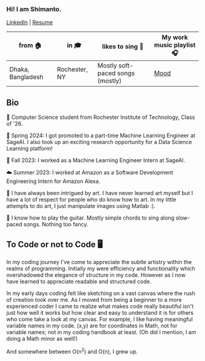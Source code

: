 ### Hi! I am Shimanto.
[LinkedIn](https://www.linkedin.com/in/shimantobhowmik/) | [Resume](https://github.com/ShimantoBhowmik/resume/blob/main/Shimanto_Bhowmik_Resume.pdf)


| from 🏠                                  | in 🎓            | likes to sing 🎤              | My work music playlist 🎧               |
| --------------------------------------- | ---------------- | ---------------------------- | --------------------------------------- |
| Dhaka, Bangladesh                       | Rochester, NY    | Mostly soft-paced songs (mostly) | [Mood](https://open.spotify.com/playlist/0Iqy4oipAp4IRrZ2YD8h6H?si=592b61f9f1964e5c) |
                                  


## Bio
🐾 Computer Science student from Rochester Institute of Technology, Class of '26.

🌱 Spring 2024: I got promoted to a part-time Machine Learning Engineer at SageAI. I also took up an exciting research opportunity for a Data Science Learning platform!

🍝 Fall 2023: I worked as a Machine Learning Engineer Intern at SageAI.

☁️ Summer 2023: I worked at Amazon as a Software Development Engineering Intern for Amazon Alexa.

🎨 I have always been intrigued by art. I have never learned art myself but I have a lot of respect for people who do know how to art. In my little attempts to do art, I just manipulate images using Matlab :).

🎸 I know how to play the guitar. Mostly simple chords to sing along slow-paced songs. Nothing too fancy.


## To Code or not to Code 🖥️
In my coding journey I've come to appreciate the subtle artistry within the realms of programming. Initially my were efficiency and functionality which overshadowed the elegance of structure in my code. However as I now have learned to appreciate readable and structured code.

In my early days coding felt like sketching on a vast canvas where the rush of creation took over me. As I moved from being a beginner to a more experienced coder I came to realize what makes code really beautiful isn't just how well it works but how clear and easy to understand it is for others who come take a look at my canvas. For example, I like having meaningful variable names in my code. (x,y) are for coordinates in Math, not for variable names; not in my coding handbook at least. (Oh did I mention, I am doing a Math minor as well!)

And somewhere between O(n<sup>2</sup>) and O(n), I grew up.
